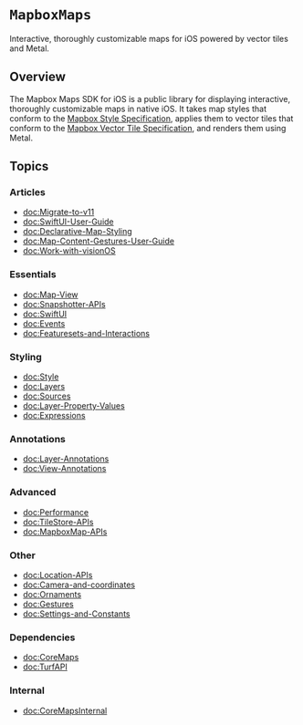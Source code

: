# ``MapboxMaps``

Interactive, thoroughly customizable maps for iOS powered by vector tiles and Metal.

## Overview

The Mapbox Maps SDK for iOS is a public library for displaying interactive, thoroughly customizable maps in native iOS. It takes map styles that conform to the [Mapbox Style Specification](https://docs.mapbox.com/mapbox-gl-js/style-spec/), applies them to vector tiles that conform to the [Mapbox Vector Tile Specification](https://github.com/mapbox/vector-tile-spec), and renders them using Metal.


## Topics

### Articles
- <doc:Migrate-to-v11>
- <doc:SwiftUI-User-Guide>
- <doc:Declarative-Map-Styling>
- <doc:Map-Content-Gestures-User-Guide>
- <doc:Work-with-visionOS>

### Essentials
- <doc:Map-View>
- <doc:Snapshotter-APIs>
- <doc:SwiftUI>
- <doc:Events>
- <doc:Featuresets-and-Interactions>

### Styling
- <doc:Style>
- <doc:Layers>
- <doc:Sources>
- <doc:Layer-Property-Values>
- <doc:Expressions>


### Annotations
- <doc:Layer-Annotations>
- <doc:View-Annotations>

### Advanced
- <doc:Performance>
- <doc:TileStore-APIs>
- <doc:MapboxMap-APIs>

### Other
- <doc:Location-APIs>
- <doc:Camera-and-coordinates>
- <doc:Ornaments>
- <doc:Gestures>
- <doc:Settings-and-Constants>


### Dependencies
- <doc:CoreMaps>
- <doc:TurfAPI>

### Internal
- <doc:CoreMapsInternal>

